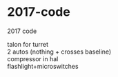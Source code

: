 # 2017-code
2017 code  
  
talon for turret  
2 autos (nothing + crosses baseline)  
compressor in hal  
flashlight+microswitches  

